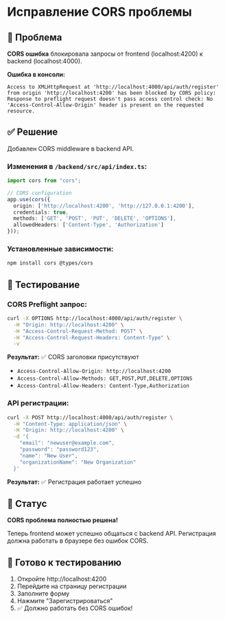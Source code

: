 # Исправление CORS проблемы

## 🚨 Проблема
**CORS ошибка** блокировала запросы от frontend (localhost:4200) к backend (localhost:4000).

**Ошибка в консоли:**
```
Access to XMLHttpRequest at 'http://localhost:4000/api/auth/register' from origin 'http://localhost:4200' has been blocked by CORS policy: Response to preflight request doesn't pass access control check: No 'Access-Control-Allow-Origin' header is present on the requested resource.
```

## ✅ Решение
Добавлен CORS middleware в backend API.

### Изменения в `/backend/src/api/index.ts`:
```typescript
import cors from "cors";

// CORS configuration
app.use(cors({
  origin: ['http://localhost:4200', 'http://127.0.0.1:4200'],
  credentials: true,
  methods: ['GET', 'POST', 'PUT', 'DELETE', 'OPTIONS'],
  allowedHeaders: ['Content-Type', 'Authorization']
}));
```

### Установленные зависимости:
```bash
npm install cors @types/cors
```

## 🧪 Тестирование

### CORS Preflight запрос:
```bash
curl -X OPTIONS http://localhost:4000/api/auth/register \
  -H "Origin: http://localhost:4200" \
  -H "Access-Control-Request-Method: POST" \
  -H "Access-Control-Request-Headers: Content-Type" \
  -v
```

**Результат:** ✅ CORS заголовки присутствуют
- `Access-Control-Allow-Origin: http://localhost:4200`
- `Access-Control-Allow-Methods: GET,POST,PUT,DELETE,OPTIONS`
- `Access-Control-Allow-Headers: Content-Type,Authorization`

### API регистрации:
```bash
curl -X POST http://localhost:4000/api/auth/register \
  -H "Content-Type: application/json" \
  -H "Origin: http://localhost:4200" \
  -d '{
    "email": "newuser@example.com",
    "password": "password123",
    "name": "New User",
    "organizationName": "New Organization"
  }'
```

**Результат:** ✅ Регистрация работает успешно

## 🎯 Статус
**CORS проблема полностью решена!**

Теперь frontend может успешно общаться с backend API. Регистрация должна работать в браузере без ошибок CORS.

## 🚀 Готово к тестированию
1. Откройте http://localhost:4200
2. Перейдите на страницу регистрации
3. Заполните форму
4. Нажмите "Зарегистрироваться"
5. ✅ Должно работать без CORS ошибок!
